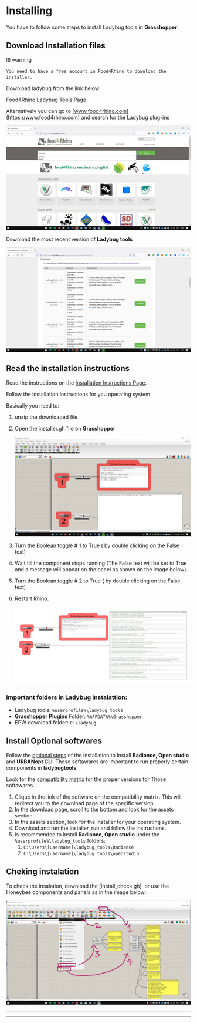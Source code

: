 # Installing

You have to follow some steps to install Ladybug tools in **Grasshopper**.

## Download Installation files

!!! warning

    You need to have a free account in Food4Rhino to download the installer.

Download ladybug from the link below:

[Food4Rhino Ladybug Tools Page](https://www.food4rhino.com/en/app/ladybug-tools)

Alternatively you can go to [www.food4rhino.com](https://www.food4rhino.com) and search for the Ladybug plug-ins

![food4rhino_01](./food4rhino_01.png)

Download the most recent version of **Ladybug tools**

![food4rhino_01](./food4rhino_02.png)


## Read the installation instructions

Read the instructions on the [Installation Instructions Page](https://github.com/ladybug-tools/lbt-grasshopper/wiki).

Follow the installation instructions for you operating system

Basically you need to:

1. unzip the downloaded file
2. Open the installer.gh file on **Grasshopper**

    ![installer](.\install_gh.png)

3. Turn the Boolean toggle # 1 to True ( by double clicking on the False text)
4. Wait till the component stops running (The False text will be set to True and a message will appear on the panel as shown on the image below).
5. Turn the Boolean toggle # 2 to True ( by double clicking on the False text)
6. Restart Rhino.

    ![install](./installation.png)


### Important folders in Ladybug instalattion:

- Ladybug tools: 
        ``` %userprofile%\ladybug_tools ```
- **Grasshopper** **Plugins** Folder: 
        ``` %APPDATA%\Grasshopper ```
- EPW download folder:
        ``` C:\ladybug ```

## Install Optional softwares

Follow the [optional steps](https://github.com/ladybug-tools/lbt-grasshopper/wiki/1.1-Windows-Installation-Steps#optional-steps) of the installation to Install **Radiance, Open studio** and **URBANopt CLI**. Those softawares are important to run properly certain components in **ladybugtools**.

Look for the [compatibility matrix](https://github.com/ladybug-tools/lbt-grasshopper/wiki/1.4-Compatibility-Matrix#compatibility-matrix) for the proper versions for Those softawares.

1. Clique in the link of the software on the compatibility matrix. This will redirect you to the download page of the specific version.
2. In the download page, scroll to the bottom and look for the assets section.
3. In the assets section, look for the installer for your operating system.
4. Download and run the installer, run and follow the instructions.
5. is recommended to install **Radiance, Open studio** under the ``` %userprofile%\ladybug_tools ``` folders:
   1. ``` C:\Users\[username]\ladybug_tools\Radiance ```
   2. ``` C:\Users\[username]\ladybug_tools\openstudio ```


## Cheking instalation

To check the insalation, download the [install_check.gh], or use the Honeybee components and panels as in the image below:

![install check](./Install_check.jpg)


__________
__________
